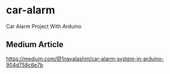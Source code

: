 # car-alarm
Car Alarm Project With Arduino


## Medium Article

https://medium.com/@1nayalashm/car-alarm-system-in-arduino-904d758c6e7b
